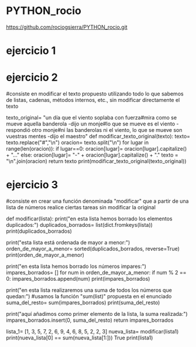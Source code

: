 # PYTHON_rocio

https://github.com/rociogsierra/PYTHON_rocio.git

# ejercicio 1

# ejercicio 2
#consiste en modificar el texto propuesto utilizando todo lo que sabemos de listas, cadenas, métodos internos, etc., sin modificar directamente el texto

texto_original= "un día que el viento soplaba con fuerza#mira como se mueve aquella banderola -dijo un monje#lo que se mueve es el viento -respondió otro monje#ni las banderolas ni el viento, lo que se mueve son vuestras mentes -dijo el maestro"
def modificar_texto_original(texto):
texto= texto.replace("#","\n")
oracion= texto.split("\n")
for lugar in range(len(oracion)):
if lugar==0:
oracion[lugar]= oracion[lugar].capitalize() + "..."
else:
oracion[lugar]= "-" + oracion[lugar].capitalize() + "."
texto = "\n".join(oracion)
return texto
print(modificar_texto_original(texto_original))

# ejercicio 3
#consiste en crear una función denominada "modificar" que a partir de una lista de números realice ciertas tareas sin modificar la original

def modificar(lista):
print("en esta lista hemos borrado los elementos duplicados:")
duplicados_borrados= list(dict.fromkeys(lista))
print(duplicados_borrados)

print("esta lista está ordenada de mayor a menor:")
orden_de_mayor_a_menor= sorted(duplicados_borrados, reverse=True)
print(orden_de_mayor_a_menor)

print("en esta lista hemos borrado los números impares:")
impares_borrados= []
for num in orden_de_mayor_a_menor:
if num % 2 == 0:
impares_borrados.append(num)
print(impares_borrados)

print("en esta lista realizaremos una suma de todos los números que quedan:")
#usamos la función "sum(list)" propuesta en el enunciado
suma_del_resto= sum(impares_borrados)
print(suma_del_resto)

print("aquí añadimos como primer elemento de la lista, la suma realizada:")
impares_borrados.insert(0, suma_del_resto)
return impares_borrados

lista_1= [1, 3, 5, 7, 2, 6, 9, 4, 6, 8, 5, 2, 2, 3]
nueva_lista= modificar(lista1)
print(nueva_lista[0] == sum(nueva_lista[1:]))
True
print(lista1)
